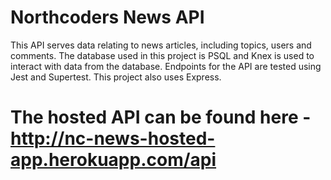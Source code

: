 # Northcoders News API

This API serves data relating to news articles, including topics, users and comments. The database used in this project is PSQL and Knex is used to interact with data from the database. Endpoints for the API are tested using Jest and Supertest. This project also uses Express.


# The hosted API can be found here - http://nc-news-hosted-app.herokuapp.com/api
